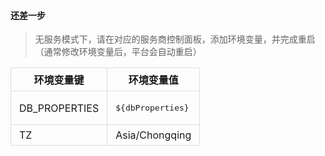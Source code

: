 <style>
    table {
        border-collapse: collapse;
        border-spacing: 0;
        display: block;
        width: 100%;
        overflow: auto;
    }

    table th {
        font-weight: 700;
    }

    table td,
    table th {
        padding: 6px 13px;
        border: 1px solid #ddd;
    }
    table tr {
        border-top: 1px solid #ccc;
    }


</style>

#### 还差一步

> 无服务模式下，请在对应的服务商控制面板，添加环境变量，并完成重启（通常修改环境变量后，平台会自动重启）

| 环境变量键                                              | 环境变量值                      |
|----------------------------------------------------|----------------------------|
| <div style="min-width: 120px"> DB_PROPERTIES</div> | <pre>${dbProperties}</pre> |
| <div style="min-width: 120px"> TZ </div>           | Asia/Chongqing             |





